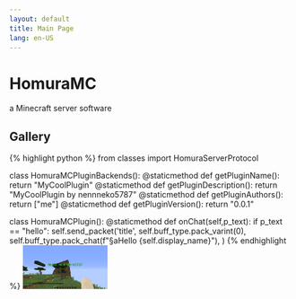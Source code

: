 ```yaml
---
layout: default
title: Main Page
lang: en-US
---
```

# HomuraMC
a Minecraft server software
## Gallery
{% highlight python %}
from classes import HomuraServerProtocol

class HomuraMCPluginBackends():
    @staticmethod
    def getPluginName():
        return "MyCoolPlugin"
    @staticmethod
    def getPluginDescription():
        return "MyCoolPlugin by nennneko5787"
    @staticmethod
    def getPluginAuthors():
        return ["me"]
    @staticmethod
    def getPluginVersion():
        return "0.0.1"

class HomuraMCPlugin():
	@staticmethod
	def onChat(self,p_text):
		if p_text == "hello":
			self.send_packet('title',
					self.buff_type.pack_varint(0),
					self.buff_type.pack_chat(f"§aHello {self.display_name}"),
				)
{% endhighlight %}
<a href="./screenshots/2023-12-10_11.23.12.png" data-lightbox="group"><img src="./screenshots/2023-12-10_11.23.12.png" style="width: 30%; height: 30%;"></a>